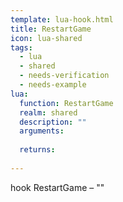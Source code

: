 ```yaml
---
template: lua-hook.html
title: RestartGame
icon: lua-shared
tags:
  - lua
  - shared
  - needs-verification
  - needs-example
lua:
  function: RestartGame
  realm: shared
  description: ""
  arguments:
  
  returns:
    
---
```


<div class="lua__search__keywords">
hook RestartGame &#x2013; ""
</div>
